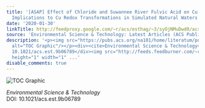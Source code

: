 ```yaml
---
title: '[ASAP] Effect of Chloride and Suwannee River Fulvic Acid on Cu Speciation:
  Implications to Cu Redox Transformations in Simulated Natural Waters'
date: '2020-01-30'
linkTitle: http://feedproxy.google.com/~r/acs/esthag/~3/syOjNMuDwd0/acs.est.9b06789
source: 'Environmental Science & Technology: Latest Articles (ACS Publications)'
description: '<p><img src="https://pubs.acs.org/na101/home/literatum/publisher/achs/journals/content/esthag/0/esthag.ahead-of-print/acs.est.9b06789/20200129/images/medium/es9b06789_0006.gif"
  alt="TOC Graphic"/></p><div><cite>Environmental Science & Technology</cite></div><div>DOI:
  10.1021/acs.est.9b06789</div><img src="http://feeds.feedburner.com/~r/acs/esthag/~4/syOjNMuDwd0"
  height="1" width="1" ...'
disable_comments: true
---
```

<p><img src="https://pubs.acs.org/na101/home/literatum/publisher/achs/journals/content/esthag/0/esthag.ahead-of-print/acs.est.9b06789/20200129/images/medium/es9b06789_0006.gif" alt="TOC Graphic"/></p><div><cite>Environmental Science & Technology</cite></div><div>DOI: 10.1021/acs.est.9b06789</div><img src="http://feeds.feedburner.com/~r/acs/esthag/~4/syOjNMuDwd0" height="1" width="1" ...